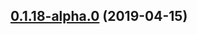 ## [0.1.18-alpha.0](https://github.com/datacamp/design-system/compare/@datacamp/waffles-icon@0.1.18-alpha.0...@datacamp/waffles-icon@0.1.18-alpha.0) (2019-04-15)



